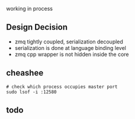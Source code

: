 working in process


## Design Decision
- zmq tightly coupled, serialization decoupled
- serialization is done at language binding level
- zmq cpp wrapper is not hidden inside the core

## cheashee
```shell
# check which process occupies master port
sudo lsof -i :12580
```

## todo
